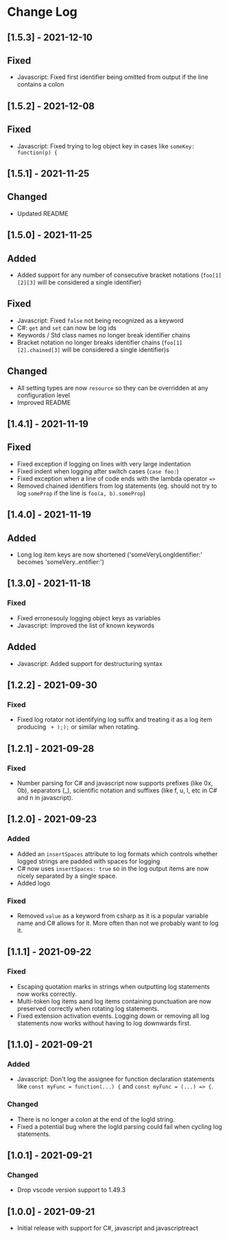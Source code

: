 # Change Log

## [1.5.3] - 2021-12-10

## Fixed
- Javascript: Fixed first identifier being omitted from output if the line contains a colon

## [1.5.2] - 2021-12-08

## Fixed
- Javascript: Fixed trying to log object key in cases like `someKey: function(p) {`

## [1.5.1] - 2021-11-25

## Changed
- Updated README

## [1.5.0] - 2021-11-25

## Added
- Added support for any number of consecutive bracket notations (`foo[1][2][3]` will be considered a single identifier)

## Fixed
- Javascript: Fixed `false` not being recognized as a keyword
- C#: `get` and `set` can now be log ids
- Keywords / Std class names no longer break identifier chains
- Bracket notation no longer breaks identifier chains (`foo[1][2].chained[3]` will be considered a single identifier)s

## Changed
- All setting types are now `resource` so they can be overridden at any configuration level
- Improved README

## [1.4.1] - 2021-11-19

## Fixed
- Fixed exception if logging on lines with very large indentation
- Fixed indent when logging after switch cases (`case foo:`)
- Fixed exception when a line of code ends with the lambda operator `=>`
- Removed chained identifiers from log statements (eg. should not try to log `someProp` if the line is `foo(a, b).someProp`)

## [1.4.0] - 2021-11-19

## Added
- Long log item keys are now shortened ('someVeryLongIdentifier:' becomes 'someVery..entifier:')

## [1.3.0] - 2021-11-18

### Fixed
- Fixed erronesouly logging object keys as variables
- Javascript: Improved the list of known keywords

## Added
- Javascript: Added support for destructuring syntax

## [1.2.2] - 2021-09-30

### Fixed
- Fixed log rotator not identifying log suffix and treating it as a log item producing ` + ););` or similar when rotating.

## [1.2.1] - 2021-09-28

### Fixed
- Number parsing for C# and javascript now supports prefixes (like 0x, 0b), separators (_), scientific notation and suffixes (like f, u, l, etc in C# and n in javascript).

## [1.2.0] - 2021-09-23

### Added
- Added an `insertSpaces` attribute to log formats which controls whether logged strings are padded with spaces for logging
- C# now uses `insertSpaces: true` so in the log output items are now nicely separated by a single space.
- Added logo

### Fixed
- Removed `value` as a keyword from csharp as it is a popular variable name and C# allows for it. More often than not we probably want to log it.

## [1.1.1] - 2021-09-22

### Fixed
- Escaping quotation marks in strings when outputting log statements now works correctly.
- Multi-token log items aand log items containing punctuation are now preserved correctly when rotating log statements.
- Fixed extension activation events. Logging down or removing all log statements now works without having to log downwards first.

## [1.1.0] - 2021-09-21

### Added
- Javascript: Don't log the assignee for function declaration statements like `const myFunc = function(...) {` and `const myFunc = (...) => {`.

### Changed
- There is no longer a colon at the end of the logId string.
- Fixed a potential bug where the logId parsing could fail when cycling log statements.

## [1.0.1] - 2021-09-21

### Changed
- Drop vscode version support to 1.49.3

## [1.0.0] - 2021-09-21

- Initial release with support for C#, javascript and javascriptreact

